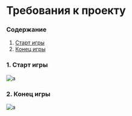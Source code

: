 # Требования к проекту

### Содержание

1. [Старт игры](#1)
2. [Конец игры](#2)

### 1. Старт игры <a name="1"></a>
![a](https://user-images.githubusercontent.com/50372504/68140219-81a97d80-ff3c-11e9-82fe-8d67680890b7.jpg)


### 2. Конец игры <a name="2"></a>
![a](https://user-images.githubusercontent.com/50372504/68140522-0399a680-ff3d-11e9-8a55-22d68e2196fb.png)
